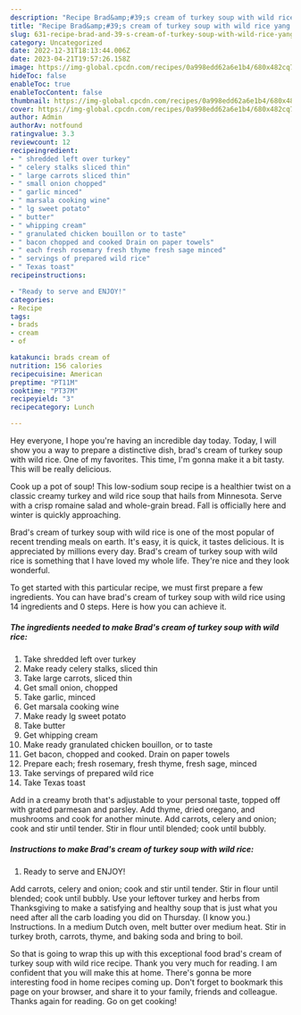 ```yaml
---
description: "Recipe Brad&amp;#39;s cream of turkey soup with wild rice yang Very Delicious"
title: "Recipe Brad&amp;#39;s cream of turkey soup with wild rice yang Very Delicious"
slug: 631-recipe-brad-and-39-s-cream-of-turkey-soup-with-wild-rice-yang-very-delicious
category: Uncategorized
date: 2022-12-31T18:13:44.006Z
date: 2023-04-21T19:57:26.158Z
image: https://img-global.cpcdn.com/recipes/0a998edd62a6e1b4/680x482cq70/brads-cream-of-turkey-soup-with-wild-rice-recipe-main-photo.jpg
hideToc: false
enableToc: true
enableTocContent: false
thumbnail: https://img-global.cpcdn.com/recipes/0a998edd62a6e1b4/680x482cq70/brads-cream-of-turkey-soup-with-wild-rice-recipe-main-photo.jpg
cover: https://img-global.cpcdn.com/recipes/0a998edd62a6e1b4/680x482cq70/brads-cream-of-turkey-soup-with-wild-rice-recipe-main-photo.jpg
author: Admin
authorAv: notfound
ratingvalue: 3.3
reviewcount: 12
recipeingredient:
- " shredded left over turkey"
- " celery stalks sliced thin"
- " large carrots sliced thin"
- " small onion chopped"
- " garlic minced"
- " marsala cooking wine"
- " lg sweet potato"
- " butter"
- " whipping cream"
- " granulated chicken bouillon or to taste"
- " bacon chopped and cooked Drain on paper towels"
- " each fresh rosemary fresh thyme fresh sage minced"
- " servings of prepared wild rice"
- " Texas toast"
recipeinstructions:

- "Ready to serve and ENJOY!"
categories:
- Recipe
tags:
- brads
- cream
- of

katakunci: brads cream of 
nutrition: 156 calories
recipecuisine: American
preptime: "PT11M"
cooktime: "PT37M"
recipeyield: "3"
recipecategory: Lunch

---
```



Hey everyone, I hope you're having an incredible day today. Today, I will show you a way to prepare a distinctive dish, brad&#39;s cream of turkey soup with wild rice. One of my favorites. This time, I'm gonna make it a bit tasty. This will be really delicious.

Cook up a pot of soup! This low-sodium soup recipe is a healthier twist on a classic creamy turkey and wild rice soup that hails from Minnesota. Serve with a crisp romaine salad and whole-grain bread. Fall is officially here and winter is quickly approaching.

Brad&#39;s cream of turkey soup with wild rice is one of the most popular of recent trending meals on earth. It's easy, it is quick, it tastes delicious. It is appreciated by millions every day. Brad&#39;s cream of turkey soup with wild rice is something that I have loved my whole life. They're nice and they look wonderful.


To get started with this particular recipe, we must first prepare a few ingredients. You can have brad&#39;s cream of turkey soup with wild rice using 14 ingredients and 0 steps. Here is how you can achieve it.

<!--inarticleads1-->

##### The ingredients needed to make Brad&#39;s cream of turkey soup with wild rice:

1. Take  shredded left over turkey
1. Make ready  celery stalks, sliced thin
1. Take  large carrots, sliced thin
1. Get  small onion, chopped
1. Take  garlic, minced
1. Get  marsala cooking wine
1. Make ready  lg sweet potato
1. Take  butter
1. Get  whipping cream
1. Make ready  granulated chicken bouillon, or to taste
1. Get  bacon, chopped and cooked. Drain on paper towels
1. Prepare  each; fresh rosemary, fresh thyme, fresh sage, minced
1. Take  servings of prepared wild rice
1. Take  Texas toast


Add in a creamy broth that&#39;s adjustable to your personal taste, topped off with grated parmesan and parsley. Add thyme, dried oregano, and mushrooms and cook for another minute. Add carrots, celery and onion; cook and stir until tender. Stir in flour until blended; cook until bubbly. 

<!--inarticleads2-->

##### Instructions to make Brad&#39;s cream of turkey soup with wild rice:


1. Ready to serve and ENJOY!

Add carrots, celery and onion; cook and stir until tender. Stir in flour until blended; cook until bubbly. Use your leftover turkey and herbs from Thanksgiving to make a satisfying and healthy soup that is just what you need after all the carb loading you did on Thursday. (I know you.) Instructions. In a medium Dutch oven, melt butter over medium heat. Stir in turkey broth, carrots, thyme, and baking soda and bring to boil. 

So that is going to wrap this up with this exceptional food brad&#39;s cream of turkey soup with wild rice recipe. Thank you very much for reading. I am confident that you will make this at home. There's gonna be more interesting food in home recipes coming up. Don't forget to bookmark this page on your browser, and share it to your family, friends and colleague. Thanks again for reading. Go on get cooking!
